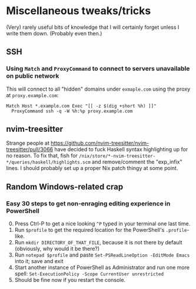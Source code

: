# Miscellaneous tweaks/tricks

(Very) rarely useful bits of knowledge that I will certainly forget
unless I write them down. (Probably even then.)

## SSH

### Using `Match` and `ProxyCommand` to connect to servers unavailable on public network

This will connect to all "hidden" domains under `exmaple.com` using
the proxy at `proxy.example.com`:

```
Match Host *.example.com Exec "[[ -z $(dig +short %h) ]]"
  ProxyCommand ssh -q -W %h:%p proxy.example.com
```

## nvim-treesitter

Strange people at https://github.com/nvim-treesitter/nvim-treesitter/pull/3066
have decided to fuck Haskell syntax highlighting up for no reason. To fix that, fish for
`/nix/store/*-nvim-treesitter-*/queries/haskell/highlights.scm` and remove/comment the "exp_infix" lines. I should probably set up a proper Nix patch thingy at some point.

## Random Windows-related crap

### Easy 30 steps to get non-enraging editing experience in PowerShell

0. Press Ctrl-P to get a nice looking `^P` typed in your terminal one last time.
1. Run `$profile` to get the required location for the PowerShell's `.profile`-like.
2. Run `mkdir DIRECTORY_OF_THAT_FILE`, because it is not there by default (obviously, why would it be there?)
3. Run `notepad $profile` and paste `Set-PSReadLineOption -EditMode Emacs` into it; save and exit
4. Start another instance of PowerShell as Administrator and run one more spell: `Set-ExecutionPolicy -Scope CurrentUser unrestricted`
5. Should be fine now if you restart the console.
